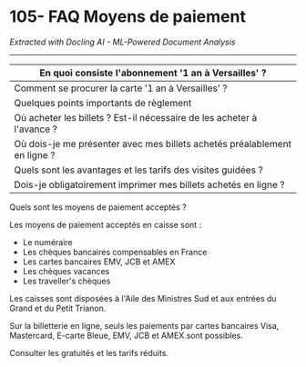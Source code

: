 # 105- FAQ Moyens de paiement

*Extracted with Docling AI - ML-Powered Document Analysis*

---

| En quoi consiste l'abonnement '1 an à Versailles' ?                       |
|---------------------------------------------------------------------------|
| Comment se procurer la carte '1 an à Versailles' ?                        |
| Quelques points importants de règlement                                   |
| Où acheter les billets ? Est-il nécessaire de les acheter à l'avance ?    |
| Où dois-je me présenter avec mes billets achetés préalablement en ligne ? |
| Quels sont les avantages et les tarifs des visites guidées ?              |
| Dois-je obligatoirement imprimer mes billets achetés en ligne ?           |

Quels sont les moyens de paiement acceptés ?

Les moyens de paiement acceptés en caisse sont :

- Le numéraire
- Les chèques bancaires compensables en France
- Les cartes bancaires EMV, JCB et AMEX
- Les chèques vacances
- Les traveller's chèques

Les caisses sont disposées à l'Aile des Ministres Sud et aux entrées du Grand et du Petit Trianon.

Sur la billetterie en ligne, seuls les paiements par cartes bancaires Visa, Mastercard, E-carte Bleue, EMV, JCB et AMEX sont possibles.

Consulter les gratuités et les tarifs réduits.